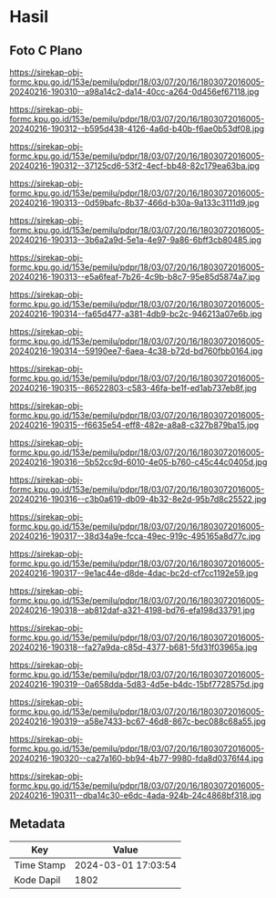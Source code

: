 # Hasil

## Foto C Plano

https://sirekap-obj-formc.kpu.go.id/153e/pemilu/pdpr/18/03/07/20/16/1803072016005-20240216-190310--a98a14c2-da14-40cc-a264-0d456ef67118.jpg

https://sirekap-obj-formc.kpu.go.id/153e/pemilu/pdpr/18/03/07/20/16/1803072016005-20240216-190312--b595d438-4126-4a6d-b40b-f6ae0b53df08.jpg

https://sirekap-obj-formc.kpu.go.id/153e/pemilu/pdpr/18/03/07/20/16/1803072016005-20240216-190312--37125cd6-53f2-4ecf-bb48-82c179ea63ba.jpg

https://sirekap-obj-formc.kpu.go.id/153e/pemilu/pdpr/18/03/07/20/16/1803072016005-20240216-190313--0d59bafc-8b37-466d-b30a-9a133c3111d9.jpg

https://sirekap-obj-formc.kpu.go.id/153e/pemilu/pdpr/18/03/07/20/16/1803072016005-20240216-190313--3b6a2a9d-5e1a-4e97-9a86-6bff3cb80485.jpg

https://sirekap-obj-formc.kpu.go.id/153e/pemilu/pdpr/18/03/07/20/16/1803072016005-20240216-190313--e5a6feaf-7b26-4c9b-b8c7-95e85d5874a7.jpg

https://sirekap-obj-formc.kpu.go.id/153e/pemilu/pdpr/18/03/07/20/16/1803072016005-20240216-190314--fa65d477-a381-4db9-bc2c-946213a07e6b.jpg

https://sirekap-obj-formc.kpu.go.id/153e/pemilu/pdpr/18/03/07/20/16/1803072016005-20240216-190314--59190ee7-6aea-4c38-b72d-bd760fbb0164.jpg

https://sirekap-obj-formc.kpu.go.id/153e/pemilu/pdpr/18/03/07/20/16/1803072016005-20240216-190315--86522803-c583-46fa-be1f-ed1ab737eb8f.jpg

https://sirekap-obj-formc.kpu.go.id/153e/pemilu/pdpr/18/03/07/20/16/1803072016005-20240216-190315--f6635e54-eff8-482e-a8a8-c327b879ba15.jpg

https://sirekap-obj-formc.kpu.go.id/153e/pemilu/pdpr/18/03/07/20/16/1803072016005-20240216-190316--5b52cc9d-6010-4e05-b760-c45c44c0405d.jpg

https://sirekap-obj-formc.kpu.go.id/153e/pemilu/pdpr/18/03/07/20/16/1803072016005-20240216-190316--c3b0a619-db09-4b32-8e2d-95b7d8c25522.jpg

https://sirekap-obj-formc.kpu.go.id/153e/pemilu/pdpr/18/03/07/20/16/1803072016005-20240216-190317--38d34a9e-fcca-49ec-919c-495165a8d77c.jpg

https://sirekap-obj-formc.kpu.go.id/153e/pemilu/pdpr/18/03/07/20/16/1803072016005-20240216-190317--9e1ac44e-d8de-4dac-bc2d-cf7cc1192e59.jpg

https://sirekap-obj-formc.kpu.go.id/153e/pemilu/pdpr/18/03/07/20/16/1803072016005-20240216-190318--ab812daf-a321-4198-bd76-efa198d33791.jpg

https://sirekap-obj-formc.kpu.go.id/153e/pemilu/pdpr/18/03/07/20/16/1803072016005-20240216-190318--fa27a9da-c85d-4377-b681-5fd31f03965a.jpg

https://sirekap-obj-formc.kpu.go.id/153e/pemilu/pdpr/18/03/07/20/16/1803072016005-20240216-190319--0a658dda-5d83-4d5e-b4dc-15bf7728575d.jpg

https://sirekap-obj-formc.kpu.go.id/153e/pemilu/pdpr/18/03/07/20/16/1803072016005-20240216-190319--a58e7433-bc67-46d8-867c-bec088c68a55.jpg

https://sirekap-obj-formc.kpu.go.id/153e/pemilu/pdpr/18/03/07/20/16/1803072016005-20240216-190320--ca27a160-bb94-4b77-9980-fda8d0376f44.jpg

https://sirekap-obj-formc.kpu.go.id/153e/pemilu/pdpr/18/03/07/20/16/1803072016005-20240216-190311--dba14c30-e6dc-4ada-924b-24c4868bf318.jpg


## Metadata

| Key        | Value               |
| ---------- | ------------------- |
| Time Stamp | 2024-03-01 17:03:54 |
| Kode Dapil | 1802                |



